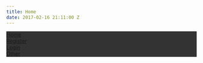 ```yaml
---
title: Home
date: 2017-02-16 21:11:00 Z
---
```


<html>
<head>
<style>
ul {
    list-style-type: none;
    margin: 0;
    padding: 0;
    overflow: hidden;
    background-color: #333;
}

li {
    float: left;
}

li a {
    display: block;
    color: white;
    text-align: center;
    padding: 14px 16px;
    text-decoration: none;
}

a:hover:not(.active) {
    background-color: #111;
}

.active {
background-color:#4CAF50;
}
</style>
</head>
<body>

<ul>
  <li><a class="active" href="#home">Home</a></li>
  <li><a href="#register">Register</a></li>
  <li><a href="#login">Login</a></li>
  <li><a href="#other">Other</a></li>
</ul>

</body>
</html>
